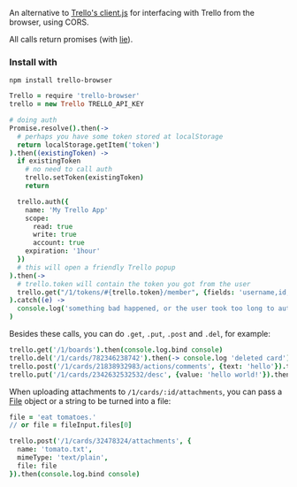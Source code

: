 An alternative to [Trello's client.js](https://trello.com/docs/gettingstarted/clientjs.html) for interfacing with Trello from the browser, using CORS.

All calls return promises (with [lie](https://www.npmjs.com/package/lie)).

### Install with

```
npm install trello-browser
```


```coffeescript
Trello = require 'trello-browser'
trello = new Trello TRELLO_API_KEY

# doing auth
Promise.resolve().then(->
  # perhaps you have some token stored at localStorage
  return localStorage.getItem('token')
).then((existingToken) ->
  if existingToken
    # no need to call auth
    trello.setToken(existingToken)
    return

  trello.auth({
    name: 'My Trello App'
    scope:
      read: true
      write: true
      account: true
    expiration: '1hour'
  })
  # this will open a friendly Trello popup
).then(->
  # trello.token will contain the token you got from the user
  trello.get("/1/tokens/#{trello.token}/member", {fields: 'username,id,email'})
).catch((e) ->
  console.log('something bad happened, or the user took too long to authorize.')
)
```

Besides these calls, you can do `.get`, `.put`, `.post` and `.del`, for example:

```coffeescript
trello.get('/1/boards').then(console.log.bind console)
trello.del('/1/cards/782346238742').then(-> console.log 'deleted card')
trello.post('/1/cards/21838932983/actions/comments', {text: 'hello'}).then(-> console.log 'created comment')
trello.put('/1/cards/2342632532532/desc', {value: 'hello world!'}).then(-> console.log 'updated description')
```

When uploading attachments to `/1/cards/:id/attachments`, you can pass a [File](https://developer.mozilla.org/en-US/docs/Web/API/File) object or a string to be turned into a file:

```coffeescript
file = 'eat tomatoes.'
// or file = fileInput.files[0]

trello.post('/1/cards/32478324/attachments', {
  name: 'tomato.txt',
  mimeType: 'text/plain',
  file: file
}).then(console.log.bind console)
```
